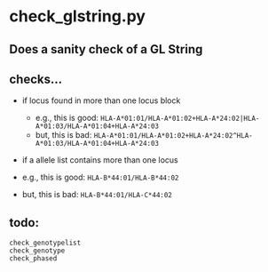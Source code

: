 # check_glstring.py

## Does a sanity check of a GL String

## checks...
* if locus found in more than one locus block
  *  e.g., this is good:
```HLA-A*01:01/HLA-A*01:02+HLA-A*24:02|HLA-A*01:03/HLA-A*01:04+HLA-A*24:03```
  * but, this is bad:
```HLA-A*01:01/HLA-A*01:02+HLA-A*24:02^HLA-A*01:03/HLA-A*01:04+HLA-A*24:03```

*  if a allele list contains more than one locus
  * e.g., this is good:
```HLA-B*44:01/HLA-B*44:02```
  * but, this is bad:
```HLA-B*44:01/HLA-C*44:02```

## todo:
    check_genotypelist
    check_genotype
    check_phased
